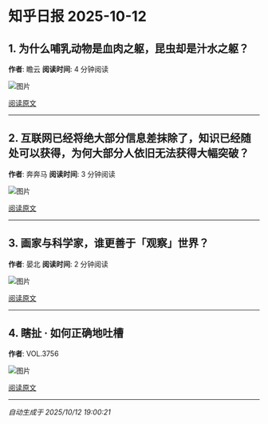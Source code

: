 # 知乎日报 2025-10-12

## 1. 为什么哺乳动物是血肉之躯，昆虫却是汁水之躯？
**作者**: 瞻云
**阅读时间**: 4 分钟阅读

![图片](https://picx.zhimg.com/v2-a6346ce9f7394fbaab88209db024bf66.jpg?source=8673f162)

[阅读原文](https://daily.zhihu.com/story/9784569)

---

## 2. 互联网已经将绝大部分信息差抹除了，知识已经随处可以获得，为何大部分人依旧无法获得大幅突破？
**作者**: 奔奔马
**阅读时间**: 3 分钟阅读

![图片](https://pica.zhimg.com/v2-a79c3094bb7d87e4f2bb3468132c886b.jpg?source=8673f162)

[阅读原文](https://daily.zhihu.com/story/9784563)

---

## 3. 画家与科学家，谁更善于「观察」世界？
**作者**: 晏北
**阅读时间**: 2 分钟阅读

![图片](https://picx.zhimg.com/v2-fbd0c63f476d44a146c2d26ddac2ce87.jpg?source=8673f162)

[阅读原文](https://daily.zhihu.com/story/9784574)

---

## 4. 瞎扯 · 如何正确地吐槽
**作者**: VOL.3756

![图片](https://picx.zhimg.com/v2-8732fd7724c0e08558f70e1438aa798f.jpg?source=8673f162)

[阅读原文](https://daily.zhihu.com/story/9784575)

---

*自动生成于 2025/10/12 19:00:21*